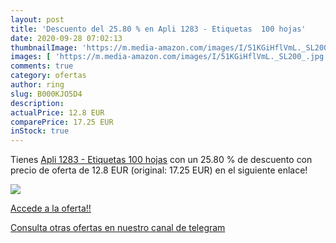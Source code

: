 ```yaml
---
layout: post
title: 'Descuento del 25.80 % en Apli 1283 - Etiquetas  100 hojas'
date: 2020-09-28 07:02:13
thumbnailImage: 'https://m.media-amazon.com/images/I/51KGiHflVmL._SL200_.jpg'
images: [ 'https://m.media-amazon.com/images/I/51KGiHflVmL._SL200_.jpg' ]
comments: true
category: ofertas
author: ring
slug: B000KJO5D4
description:
actualPrice: 12.8 EUR
comparePrice: 17.25 EUR
inStock: true
---
```


Tienes [Apli 1283 - Etiquetas  100 hojas](https://www.amazon.com/dp/B000KJO5D4/?tag=redken08-20) con un 25.80 % de descuento con precio de oferta de 12.8 EUR (original: 17.25 EUR) en el siguiente enlace!

[![](https://m.media-amazon.com/images/I/51KGiHflVmL._SL200_.jpg)](https://www.amazon.com/dp/B000KJO5D4/?tag=redken08-20)

[Accede a la oferta!!](https://www.amazon.com/dp/B000KJO5D4/?tag=redken08-20)

[Consulta otras ofertas en nuestro canal de telegram](https://t.me/s/ofertas25)
